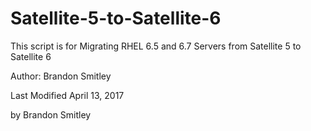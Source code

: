 # Satellite-5-to-Satellite-6
This script is for Migrating RHEL 6.5 and 6.7 Servers from Satellite 5 to Satellite 6

Author: Brandon Smitley

Last Modified April 13, 2017

by Brandon Smitley
